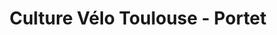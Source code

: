---
title: "Culture Vélo Toulouse - Portet"
url: /toulouse/culture-velo-toulouse-portet/
shop: Fahrrad
---